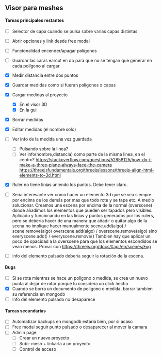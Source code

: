 ## Visor para meshes ##

#### Tareas principales restantes ####
- [ ] Selector de capa cuando se pulsa sobre varias capas distintas
- [ ] Abrir opciones y link desde free modal
- [ ] Funcionalidad encender/apagar polígonos
- [ ] Guardar las caras earcut en db para que no se tengan que generar en cada polígono al cargar
- [x] Medir distancia entre dos puntos
- [x] Guardar medidas como si fueran poligonos o capas
- [x] Cargar medidas al proyecto
  - [x] En el visor 3D
  - [x] En la gui
- [x] Borrar medidas
- [x] Editar medidas (el nombre solo)
- [ ] Ver info de la medida una vez guardada
  - [ ] Pulsando sobre la linea?
  - [ ] Ver info(nombre,distancia) como parte de la misma linea, en el centro? 
    https://stackoverflow.com/questions/52858125/how-do-i-make-a-three-plane-always-face-the-camera
    https://threejsfundamentals.org/threejs/lessons/threejs-align-html-elements-to-3d.html
- [x] Ruler no tiene linias uniendo los puntos. Debe tener claro.
- [ ] Seria interesante ver como hacer un elemento 3d que se vea siempre por encima de los demás por mas que todo rote y se tape etc.
  A medio solucionar. Creamos una escena por encima de la normal (overscene) donde añadimos los elementos que pueden ser tapados pero visibles.
  Aplicado y funcionando en las linias y puntos generados por los rulers, pero se deberia hacer de una manera que añadir o quitar algo de la scena no implique hacer manualmente
  scene.add(algo) / scene.remove(algo)
  overscene.add(algo) / overscene.remove(algo)
  sino 
  everyscene.add() / everyscene.remove()
  Tambien hay que aplicar un poco de opacidad a la overscene para que los elementos escondidos se vean menos. Provar con https://threejs.org/docs/#api/en/scenes/Fog

- [ ] Info del elemento pulsado deberia seguir la rotación de la escena.

#### Bugs ####
- [ ] Si se rota mientras se hace un polígono o medida, se crea un nuevo punta al dejar de rotar porqué lo considera un click hecho
- [x] Cuando se borra un documento de poligono o medida, borrar tambien su referencia en mongodb
- [ ] Info del elemento pulsado no desaparece

#### Tareas secundarias ####
- [ ] Automatizar backups en mongodb estaria bien, por si acaso
- [ ] Free modal seguir punto pulsado o desaparecer al mover la camara
- [ ] Admin page
  - [ ] Crear un nuevo proyecto
  - [ ] Subir mesh + linkarla a un proyecto
  - [ ] Control de acceso